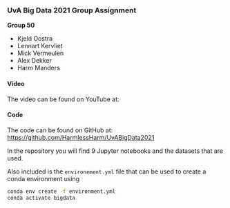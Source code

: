 ### UvA Big Data 2021 Group Assignment

**Group 50**
- Kjeld Oostra
- Lennart Kervliet
- Mick Vermeulen
- Alex Dekker
- Harm Manders

#### Video

The video can be found on YouTube at:


#### Code

The code can be found on GitHub at: https://github.com/HarmlessHarm/UvABigData2021

In the repository you will find 9 Jupyter notebooks and the datasets that are used.

Also included is the `environement.yml` file that can be used to create a conda environment using
```sh
conda env create -f environment.yml
conda activate bigdata
```